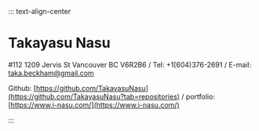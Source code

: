 ::: text-align-center

Takayasu Nasu
===

#112 1209 Jervis St Vancouver BC V6R2B6 / Tel: +1(604)376-2691 / E-mail: taka.beckham@gmail.com

Github: [https://github.com/TakayasuNasu](https://github.com/TakayasuNasu?tab=repositories) / portfolio: [https://www.i-nasu.com/](https://www.i-nasu.com/)

:::